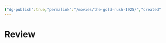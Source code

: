 ```yaml
---
{"dg-publish":true,"permalink":"/movies/the-gold-rush-1925/","created":"2024-03-21","updated":"2024-03-21"}
---
```



# Review
